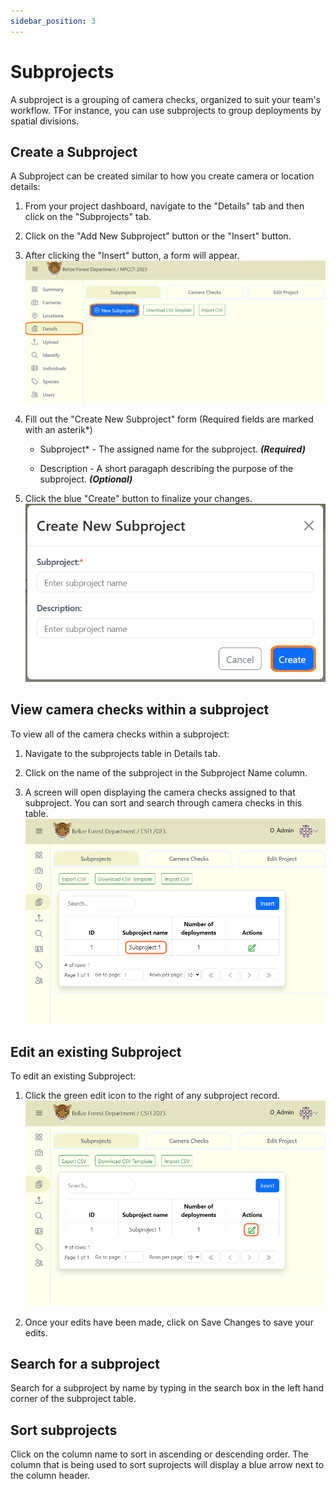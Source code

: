```yaml
---
sidebar_position: 3
---
```


# Subprojects
A subproject is a grouping of camera checks, organized to suit your team's workflow. TFor instance, you can use subprojects to group deployments by spatial divisions. 

## Create a Subproject

A Subproject can be created similar to how you create camera or location details:

1. From your project dashboard, navigate to the "Details" tab and then click on the "Subprojects" tab.

2. Click on the "Add New Subproject" button or the "Insert" button.

3. After clicking the "Insert" button, a form will appear.
![](../deeper-look-images/subprojects/nav-subproject.png)

4. Fill out the "Create New Subproject" form (Required fields are marked with an asterik*)
    
    - Subproject* - The assigned name for the subproject. ***(Required)***

    - Description - A short paragaph describing the purpose of the subproject. ***(Optional)***

5. Click the blue "Create" button to finalize your changes.
![](../deeper-look-images/subprojects/create-subproj.png)


## View camera checks within a subproject
To view all of the camera checks within a subproject:

1. Navigate to the subprojects table in Details tab.

2. Click on the name of the subproject in the Subproject Name column.

3. A screen will open displaying the camera checks assigned to that subproject. You can sort and search through camera checks in this table.
![](../deeper-look-images/subprojects/view-camera-checks-within-subproject.png)  



## Edit an existing Subproject
To edit an existing Subproject:

1. Click the green edit icon to the right of any subproject record.
![](../deeper-look-images/subprojects/edit-existing-subproject.png) 

2. Once your edits have been made, click on Save Changes to save your edits.


## Search for a subproject
Search for a subproject by name by typing in the search box in the left hand corner of the subproject table.

## Sort subprojects
Click on the column name to sort in ascending or descending order. The column that is being used to sort suprojects will display a blue arrow next to the column header.